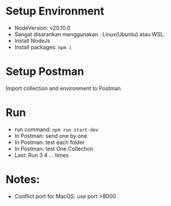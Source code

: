 # Setup Environment
* NodeVersion: v20.10.0
* Sangat disarankan menggunakan : Linux(Ubuntu) atau WSL.
* Install NodeJs
* Install packages: `npm i`

# Setup Postman
Import collection and environment to Postman.

# Run 
* run command: `npm run start-dev`
* In Postman: send one by one
* In Postman: test each folder
* In Postman: test One Collection
* Last: Run 3 4 ... times


# Notes:
* Conflict port for MacOS: use port >8000